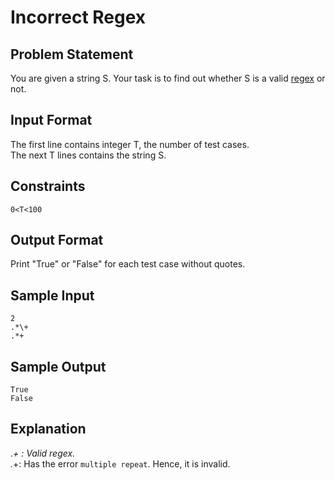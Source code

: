 # Incorrect Regex

## Problem Statement

You are given a string S.
Your task is to find out whether S is a valid [regex](https://en.wikipedia.org/wiki/Regular_expression) or not.

## Input Format

The first line contains integer T, the number of test cases.  
The next T lines contains the string S.

## Constraints
```
0<T<100
```
## Output Format

Print "True" or "False" for each test case without quotes.

## Sample Input
```
2
.*\+
.*+
```
## Sample Output
```
True
False
```
## Explanation

.*\+ : Valid regex.  
.*+: Has the error `multiple repeat`. Hence, it is invalid.
